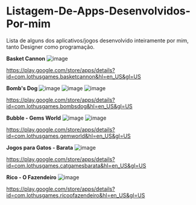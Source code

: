 # Listagem-De-Apps-Desenvolvidos-Por-mim
Lista de alguns dos aplicativos/jogos desenvolvido inteiramente por mim, tanto Designer como programação.

**Basket Cannon**
![image](https://user-images.githubusercontent.com/47309489/170381189-2f6c0af4-800a-48c1-b668-71689bdb9ec6.png)

https://play.google.com/store/apps/details?id=com.lothusgames.basketcannon&hl=en_US&gl=US

**Bomb's Dog**
![image](https://user-images.githubusercontent.com/47309489/170381232-8e1ebc99-e3a5-4d4c-a64a-18907e02deea.png)
![image](https://user-images.githubusercontent.com/47309489/170381236-a2db5174-8142-4e56-8521-911bb94de32b.png)
![image](https://user-images.githubusercontent.com/47309489/170381242-e841706b-d283-43ef-9f4a-349a9f67e535.png)

https://play.google.com/store/apps/details?id=com.lothusgames.bombsdog&hl=en_US&gl=US

**Bubble - Gems World**
![image](https://user-images.githubusercontent.com/47309489/170381292-ab2450b5-c429-44a6-a775-81c87931767c.png)
![image](https://user-images.githubusercontent.com/47309489/170381311-a67b2b9c-4860-4931-a399-a85f4abc86be.png)

https://play.google.com/store/apps/details?id=com.lothusgames.gemworld&hl=en_US&gl=US

**Jogos para Gatos - Barata**
![image](https://user-images.githubusercontent.com/47309489/170381372-a77d89ee-e4c8-4a66-9375-36c4b9b05e7c.png)

https://play.google.com/store/apps/details?id=com.lothusgames.catgamesbarata&hl=en_US&gl=US

**Rico - O Fazendeiro**
![image](https://user-images.githubusercontent.com/47309489/170381418-9e7663d8-e726-4758-af28-0dda21f0e6e3.png)

https://play.google.com/store/apps/details?id=com.lothusgames.ricoofazendeiro&hl=en_US&gl=US
